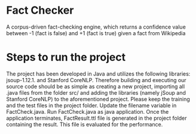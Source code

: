 # Fact Checker
 A corpus-driven fact-checking engine, which returns a confidence value between -1 (fact is false) and +1 (fact is true) given a fact from Wikipedia

# Steps to run the project
The project has been developed in Java and utilizes the following libraries: jsoup-1.12.1. and Stanford CoreNLP. Therefore building and executing our source code should be as simple as creating a new project, importing all .java files from the folder src/ and adding the libraries (namely jSoup and Stanford CoreNLP) to  the aforementioned project.
Please keep the training and the test files in the project folder.
Update the filename variable in FactCheck.java.
Run FactCheck.java as java application.
Once the application terminates, FactResult.ttl file is generated in the project folder containing the result. This file is evaluated for the performance.
